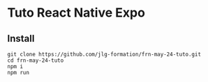 # Tuto React Native Expo

## Install

```
git clone https://github.com/jlg-formation/frn-may-24-tuto.git
cd frn-may-24-tuto
npm i
npm run
```
